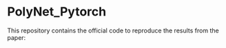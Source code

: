 # PolyNet_Pytorch
This repository contains the official code to reproduce the results from the paper: 
